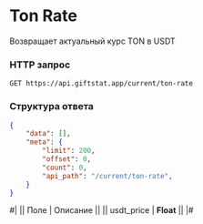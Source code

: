 # Ton Rate

Возвращает актуальный курс TON в USDT

### HTTP запрос
```
GET https://api.giftstat.app/current/ton-rate
```

### Структура ответа

```json
{
    "data": [],
    "meta": {
        "limit": 200, 
        "offset": 0,
        "count": 0,
        "api_path": "/current/ton-rate",
    }
}
```

#|
|| Поле | Описание ||
|| usdt_price | **Float** ||
|#
